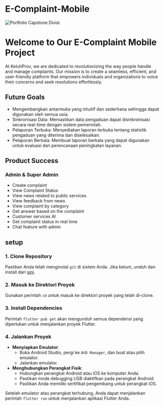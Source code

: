# E-Complaint-Mobile

![Portfolio Capstone Divisi](https://github.com/Capstone-Project-Alterra-Kelompok-8/e-complaint-mobile/assets/145460055/4dc89da0-4886-4d80-8a6e-47127a55d63a)

 #  Welcome to Our E-Complaint Mobile Project

At KeluhProv, we are dedicated to revolutionizing the way people handle and manage complaints. Our mission is to create a seamless, efficient, and user-friendly platform that empowers individuals and organizations to voice their concerns and seek resolutions effortlessly.

## Future Goals
- Mengembangkan antarmuka yang intuitif dan sederhana sehingga dapat digunakan oleh semua usia.
- Sinkronisasi Data: Memastikan data pengaduan dapat disinkronisasi secara real-time dengan sistem pemerintah.
- Pelaporan Terbuka: Menyediakan laporan terbuka tentang statistik pengaduan yang diterima dan diselesaikan.
- Pelaporan Berkala: Membuat laporan berkala yang dapat digunakan untuk evaluasi dan perencanaan peningkatan layanan.

## Product Success
### Admin & Super Admin
- Create complaint
- View Complaint Status
- View news related to public services
- View feedback from news
- View complaint by category
- Get answer based on the complaint
- Customer services AI
- Get complaint status in real time
- Chat feature with admin

## setup

### 1. Clone Repository
Pastikan Anda telah menginstal `git` di sistem Anda. Jika belum, unduh dan install dari [sini](https://git-scm.com/).

### 2. Masuk ke Direktori Proyek
Gunakan perintah `cd` untuk masuk ke direktori proyek yang telah di-clone.

### 3. Install Dependencies
Perintah `flutter pub get` akan mengunduh semua dependensi yang diperlukan untuk menjalankan proyek Flutter.

### 4. Jalankan Proyek
- **Menyiapkan Emulator**:
  - Buka Android Studio, pergi ke `AVD Manager`, dan buat atau pilih emulator.
  - Jalankan emulator.
- **Menghubungkan Perangkat Fisik**:
  - Hubungkan perangkat Android atau iOS ke komputer Anda.
  - Pastikan mode debugging USB diaktifkan pada perangkat Android.
  - Pastikan Anda memiliki sertifikat pengembang untuk perangkat iOS.

Setelah emulator atau perangkat terhubung, Anda dapat menjalankan perintah `flutter run` untuk menjalankan aplikasi Flutter Anda.